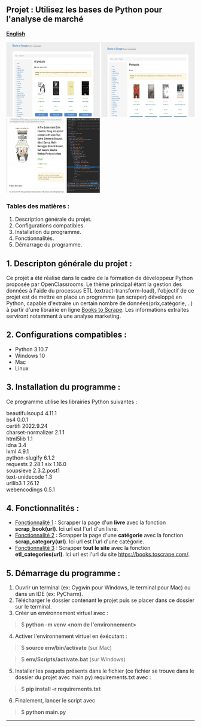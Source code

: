 ## Projet : Utilisez les bases de Python pour l'analyse de marché

[**English**](README.md)
<p>
  <img src="pictures/Scraping-online-library-1.png" width="250" height="200" />
  <img src="pictures/Scraping-online-library-2.png" width="250" height="200" />
  <img src="pictures/Scraping-online-library-3.png" width="250" height="200" />
</p>

### Tables des matières :
1. Description générale du projet.
2. Configurations compatibles.
3. Installation du programme.
4. Fonctionnalités.
5. Démarrage du programme.

## 1. Descripton générale du projet :

Ce projet a été réalisé dans le cadre de la formation de
développeur Python proposée par OpenClassrooms. Le thème principal étant
la gestion des données à l'aide du processus ETL (extract-transform-load),
l'objectif de ce projet est de mettre en place un programme (un scraper)
développé en Python, capable d'extraire un certain nombre
de données(prix,catégorie,...) à partir d'une librairie
en ligne [Books to Scrape](https://books.toscrape.com/).
Les informations extraites serviront notamment à une analyse marketing.

## 2. Configurations compatibles :

* Python 3.10.7
* Windows 10
* Mac
* Linux

## 3. Installation du programme :
Ce programme utilise les librairies Python suivantes :

beautifulsoup4 4.11.1\
bs4 0.0.1\
certifi 2022.9.24\
charset-normalizer 2.1.1\
html5lib 1.1\
idna 3.4\
lxml 4.9.1\
python-slugify 6.1.2\
requests 2.28.1
six 1.16.0\
soupsieve 2.3.2.post1\
text-unidecode 1.3\
urllib3 1.26.12\
webencodings 0.5.1

## 4. Fonctionnalités :

* <u> Fonctionnalité 1</u> : Scrapper la page d'un <b>livre</b> avec la fonction
  **scrap_book(url)**. Ici url est l'url d'un livre.
* <u> Fonctionnalité 2</u> : Scrapper la page d'une <b>catégorie</b> avec la fonction
  **scrap_category(url)**. Ici url est l'url d'une catégorie.
* <u> Fonctionnalité 3</u> : Scrapper <b>tout le site</b> avec la fonction **etl_categories(url)**. Ici url est l'url du site <a>https://books.toscrape.com/</a>.

## 5. Démarrage du programme :

1. Ouvrir un terminal (ex: Cygwin pour Windows, le terminal pour Mac) ou dans un IDE (ex: PyCharm).
2. Télécharger le dossier contenant le projet puis se placer dans ce dossier sur le terminal.
3. Créer un environnement virtuel avec :
  > $<b> python -m venv <nom de l'environnement></b> 
4. Activer l'environnement virtuel en éxécutant :
  > $ <b>source env/bin/activate</b>  (sur Mac) 

  > $ <b>env/Scripts/activate.bat</b> (sur Windows)
5. Installer les paquets présents dans le fichier (ce fichier se trouve dans le dossier du projet avec main.py) requirements.txt avec :
  > $ <b>pip install -r requirements.txt</b> 
6. Finalement, lancer le script avec
> $ <b>python main.py</b> 


---




